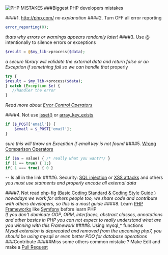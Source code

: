 ![PHP MISTAKES](http://i.memecaptain.com/gend_images/H1oGGQ.gif)
###Biggest PHP developers mistakes


####1. http://php.com/ 
  *no explanation*
####2. Turn OFF all error reporting
```php
error_reporting(0);
```
*thats why errors or warnings appears randomly later!*
####3. Use @ intentionally to silence errors or exceptions
```php
$result = @$my_lib->process($data);
```
 *a secure library will validate the external data and return false or an Exception if something fail so we can handle that* properly 
```php
try {
$result = $my_lib->process($data);
} catch (Exception $e) {
   //handler the error
}
``` 
*Read more about  [Error Control Operators](http://php.net/manual/en/language.operators.errorcontrol.php)*
	 
 
####4. Not use [isset()](http://php.net/manual/en/function.isset.php) or [array_key_exists](http://php.net/manual/en/function.array-key-exists.php)
```php
if ($_POST['email']) {
    $email = $_POST['email'];
}
```
*sure this will throw an Exception if email key is not found*
####5. [Wrong Comparison Operators](http://php.net/manual/en/language.operators.comparison.php "http://php.net/manual/en/language.operators.comparison.php")
```php
if ($a = value) { /* really what you want?*/ }
if (1 == true) { 1;}
if( 1 === true) { 0 }
```
-- Is all in the link
####6.  Security: [SQL injection](http://en.wikipedia.org/wiki/SQL_injection "http://en.wikipedia.org/wiki/SQL_injection") or [XSS attacks](http://en.wikipedia.org/wiki/Cross-site_scripting "http://en.wikipedia.org/wiki/Cross-site_scripting") and others
*you must use statments and properly encode all external data*

####7. Not read php-fig [(Basic Coding Standard & Coding Style Guide )](http://www.php-fig.org/)
*nowadays we work for others people too, we share code and contribute with others developers, so this is a must guide*
####8. Learn [PHP Frameworks](https://github.com/ziadoz/awesome-php#frameworks) like [Symfony](http://symfony.com/) before learn PHP 	
*If you don't dominate OOP, ORM, interfaces, abstract classes,  annotations and other basics in PHP  you can not expect to  really understand what are you winning with this Framework*
####8. Using mysql_* functions  	
*Mysql extension is deprecated and removed from the upcoming php7, you should be using mysqli or even better PDO for database operations*
###Contribute
#####Miss some others common mistake ? Make Edit and make a [Pull Request](https://github.com/juliomatcom/php-mistakes/compare "Pull request")

